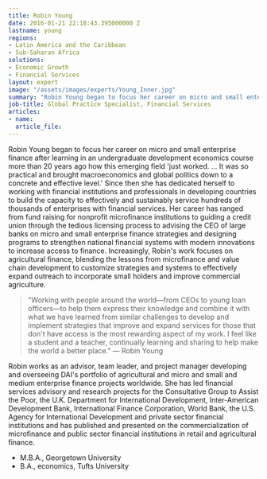 ```yaml
---
title: Robin Young
date: 2016-01-21 22:18:43.395000000 Z
lastname: young
regions:
- Latin America and the Caribbean
- Sub-Saharan Africa
solutions:
- Economic Growth
- Financial Services
layout: expert
image: "/assets/images/experts/Young_Inner.jpg"
summary: "Robin Young began to focus her career on micro and small enterprise finance after learning in an undergraduate development economics course more than 20 years ago how this emerging field 'just worked. ... It was so practical and brought macroeconomics and global politics down to a concrete and effective level.'"
job-title: Global Practice Specialist, Financial Services
articles:
- name:
  article_file:
---
```

Robin Young began to focus her career on micro and small enterprise finance after learning in an undergraduate development economics course more than 20 years ago how this emerging field 'just worked. ... It was so practical and brought macroeconomics and global politics down to a concrete and effective level.' Since then she has dedicated herself to working with financial institutions and professionals in developing countries to build the capacity to effectively and sustainably service hundreds of thousands of enterprises with financial services. Her career has ranged from fund raising for nonprofit microfinance institutions to guiding a credit union through the tedious licensing process to advising the CEO of large banks on micro and small enterprise finance strategies and designing programs to strengthen national financial systems with modern innovations to increase access to finance. Increasingly, Robin's work focuses on agricultural finance, blending the lessons from microfinance and value chain development to customize strategies and systems to effectively expand outreach to incorporate small holders and improve commercial agriculture.

> "Working with people around the world—from CEOs to young loan officers—to help them express their knowledge and combine it with what we have learned from similar challenges to develop and implement strategies that improve and expand services for those that don't have access is the most rewarding aspect of my work. I feel like a student and a teacher, continually learning and sharing to help make the world a better place." — Robin Young

Robin works as an advisor, team leader, and project manager developing and overseeing DAI's portfolio of agricultural and micro and small and medium enterprise finance projects worldwide. She has led financial services advisory and research projects for the Consultative Group to Assist the Poor, the U.K. Department for International Development, Inter-American Development Bank, International Finance Corporation, World Bank, the U.S. Agency for International Development and private sector financial institutions and has published and presented on  the commercialization of microfinance and public sector financial institutions in retail and agricultural finance.

* M.B.A., Georgetown University
* B.A., economics, Tufts University

